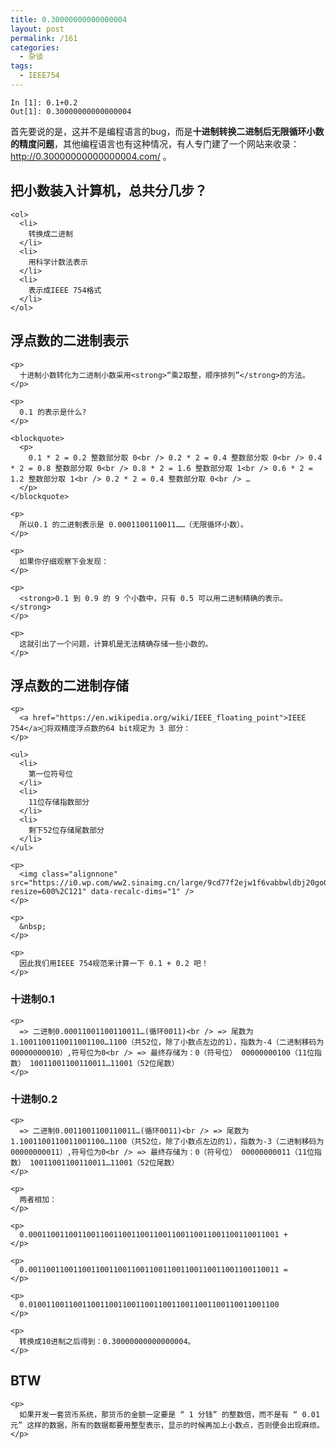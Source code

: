 ```yaml
---
title: 0.30000000000000004
layout: post
permalink: /161
categories:
  - 杂谈
tags:
  - IEEE754
---
```

```
In [1]: 0.1+0.2
Out[1]: 0.30000000000000004
```

  <div id="wmd-preview-section-2732" class="wmd-preview-section preview-content"> 
    <p>
      首先要说的是，这并不是编程语言的bug，而是<strong>十进制转换二进制后无限循环小数的精度问题</strong>，其他编程语言也有这种情况，有人专门建了一个网站来收录：<a href="http://0.30000000000000004.com/">http://0.30000000000000004.com/</a> 。
    </p>
  </div>
  
  <div id="wmd-preview-section-3133" class="wmd-preview-section preview-content">
    <h2 id="把小数装入计算机总共分几步">
      把小数装入计算机，总共分几步？
    </h2>
    
    <ol>
      <li>
        转换成二进制
      </li>
      <li>
        用科学计数法表示
      </li>
      <li>
        表示成IEEE 754格式
      </li>
    </ol>
  </div>
  
  <div id="wmd-preview-section-1756" class="wmd-preview-section preview-content">
    <h2 id="浮点数的二进制表示">
      浮点数的二进制表示
    </h2>
    
    <p>
      十进制小数转化为二进制小数采用<strong>“乘2取整，顺序排列”</strong>的方法。
    </p>
    
    <p>
      0.1 的表示是什么?
    </p>
    
    <blockquote>
      <p>
        0.1 * 2 = 0.2 整数部分取 0<br /> 0.2 * 2 = 0.4 整数部分取 0<br /> 0.4 * 2 = 0.8 整数部分取 0<br /> 0.8 * 2 = 1.6 整数部分取 1<br /> 0.6 * 2 = 1.2 整数部分取 1<br /> 0.2 * 2 = 0.4 整数部分取 0<br /> …
      </p>
    </blockquote>
    
    <p>
      所以0.1 的二进制表示是 0.0001100110011……（无限循环小数）。
    </p>
    
    <p>
      如果你仔细观察下会发现：
    </p>
    
    <p>
      <strong>0.1 到 0.9 的 9 个小数中，只有 0.5 可以用二进制精确的表示。</strong>
    </p>
    
    <p>
      这就引出了一个问题，计算机是无法精确存储一些小数的。
    </p>
  </div>
  
  <div id="wmd-preview-section-3803" class="wmd-preview-section preview-content">
    <h2 id="浮点数的二进制存储">
      浮点数的二进制存储
    </h2>
    
    <p>
      <a href="https://en.wikipedia.org/wiki/IEEE_floating_point">IEEE 754</a>将双精度浮点数的64 bit规定为 3 部分：
    </p>
    
    <ul>
      <li>
        第一位符号位
      </li>
      <li>
        11位存储指数部分
      </li>
      <li>
        剩下52位存储尾数部分
      </li>
    </ul>
    
    <p>
      <img class="alignnone" src="https://i0.wp.com/ww2.sinaimg.cn/large/9cd77f2ejw1f6vabbwldbj20go03dgly.jpg?resize=600%2C121" data-recalc-dims="1" />
    </p>
    
    <p>
      &nbsp;
    </p>
    
    <p>
      因此我们用IEEE 754规范来计算一下 0.1 + 0.2 吧！
    </p>
  </div>
  
  <div id="wmd-preview-section-3831" class="wmd-preview-section preview-content">
    <h3 id="十进制01">
      十进制0.1
    </h3>
    
    <p>
      => 二进制0.00011001100110011…(循环0011)<br /> => 尾数为1.1001100110011001100…1100（共52位，除了小数点左边的1），指数为-4（二进制移码为00000000010）,符号位为0<br /> => 最终存储为：0（符号位） 00000000100（11位指数） 10011001100110011…11001（52位尾数）
    </p>
  </div>
  
  <div id="wmd-preview-section-3867" class="wmd-preview-section preview-content">
    <h3 id="十进制02">
      十进制0.2
    </h3>
    
    <p>
      => 二进制0.0011001100110011…(循环0011)<br /> => 尾数为1.1001100110011001100…1100（共52位，除了小数点左边的1），指数为-3（二进制移码为00000000011）,符号位为0<br /> => 最终存储为：0（符号位） 00000000011（11位指数） 10011001100110011…11001（52位尾数）
    </p>
    
    <p>
      两者相加：
    </p>
    
    <p>
      0.00011001100110011001100110011001100110011001100110011001 +
    </p>
    
    <p>
      0.00110011001100110011001100110011001100110011001100110011 =
    </p>
    
    <p>
      0.01001100110011001100110011001100110011001100110011001100
    </p>
    
    <p>
      转换成10进制之后得到：0.30000000000000004。
    </p>
  </div>
  
  <div id="wmd-preview-section-4650" class="wmd-preview-section preview-content">
    <h2 id="btw">
      BTW
    </h2>
    
    <p>
      如果开发一套货币系统，那货币的金额一定要是 “ 1 分钱” 的整数倍，而不是有 “ 0.01 元” 这样的数据，所有的数据都要用整型表示，显示的时候再加上小数点，否则便会出现麻烦。
    </p>
  </div>
